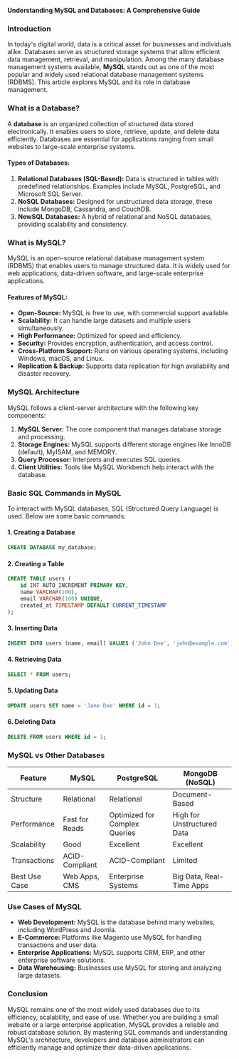 **Understanding MySQL and Databases: A Comprehensive Guide**

### Introduction
In today's digital world, data is a critical asset for businesses and individuals alike. Databases serve as structured storage systems that allow efficient data management, retrieval, and manipulation. Among the many database management systems available, **MySQL** stands out as one of the most popular and widely used relational database management systems (RDBMS). This article explores MySQL and its role in database management.

### What is a Database?
A **database** is an organized collection of structured data stored electronically. It enables users to store, retrieve, update, and delete data efficiently. Databases are essential for applications ranging from small websites to large-scale enterprise systems.

#### Types of Databases:
1. **Relational Databases (SQL-Based):** Data is structured in tables with predefined relationships. Examples include MySQL, PostgreSQL, and Microsoft SQL Server.
2. **NoSQL Databases:** Designed for unstructured data storage, these include MongoDB, Cassandra, and CouchDB.
3. **NewSQL Databases:** A hybrid of relational and NoSQL databases, providing scalability and consistency.

### What is MySQL?
MySQL is an open-source relational database management system (RDBMS) that enables users to manage structured data. It is widely used for web applications, data-driven software, and large-scale enterprise applications.

#### Features of MySQL:
- **Open-Source:** MySQL is free to use, with commercial support available.
- **Scalability:** It can handle large datasets and multiple users simultaneously.
- **High Performance:** Optimized for speed and efficiency.
- **Security:** Provides encryption, authentication, and access control.
- **Cross-Platform Support:** Runs on various operating systems, including Windows, macOS, and Linux.
- **Replication & Backup:** Supports data replication for high availability and disaster recovery.

### MySQL Architecture
MySQL follows a client-server architecture with the following key components:
1. **MySQL Server:** The core component that manages database storage and processing.
2. **Storage Engines:** MySQL supports different storage engines like InnoDB (default), MyISAM, and MEMORY.
3. **Query Processor:** Interprets and executes SQL queries.
4. **Client Utilities:** Tools like MySQL Workbench help interact with the database.

### Basic SQL Commands in MySQL
To interact with MySQL databases, SQL (Structured Query Language) is used. Below are some basic commands:

#### 1. Creating a Database
```sql
CREATE DATABASE my_database;
```

#### 2. Creating a Table
```sql
CREATE TABLE users (
    id INT AUTO_INCREMENT PRIMARY KEY,
    name VARCHAR(100),
    email VARCHAR(100) UNIQUE,
    created_at TIMESTAMP DEFAULT CURRENT_TIMESTAMP
);
```

#### 3. Inserting Data
```sql
INSERT INTO users (name, email) VALUES ('John Doe', 'john@example.com');
```

#### 4. Retrieving Data
```sql
SELECT * FROM users;
```

#### 5. Updating Data
```sql
UPDATE users SET name = 'Jane Doe' WHERE id = 1;
```

#### 6. Deleting Data
```sql
DELETE FROM users WHERE id = 1;
```

### MySQL vs Other Databases
| Feature        | MySQL           | PostgreSQL  | MongoDB (NoSQL) |
|--------------|---------------|------------|-----------------|
| Structure    | Relational    | Relational | Document-Based |
| Performance  | Fast for Reads | Optimized for Complex Queries | High for Unstructured Data |
| Scalability  | Good          | Excellent   | Excellent |
| Transactions | ACID-Compliant | ACID-Compliant | Limited |
| Best Use Case | Web Apps, CMS | Enterprise Systems | Big Data, Real-Time Apps |

### Use Cases of MySQL
- **Web Development:** MySQL is the database behind many websites, including WordPress and Joomla.
- **E-Commerce:** Platforms like Magento use MySQL for handling transactions and user data.
- **Enterprise Applications:** MySQL supports CRM, ERP, and other enterprise software solutions.
- **Data Warehousing:** Businesses use MySQL for storing and analyzing large datasets.

### Conclusion
MySQL remains one of the most widely used databases due to its efficiency, scalability, and ease of use. Whether you are building a small website or a large enterprise application, MySQL provides a reliable and robust database solution. By mastering SQL commands and understanding MySQL's architecture, developers and database administrators can efficiently manage and optimize their data-driven applications.

